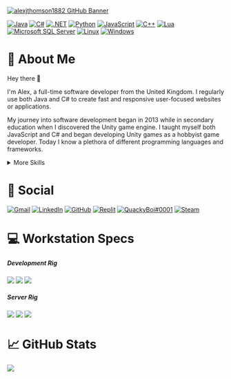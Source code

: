 [![alexjthomson1882 GitHub Banner](./Assets/Banner.png)](https://github.com/alexjthomson1882)

[![Java](https://img.shields.io/badge/Java-ED8B00?style=for-the-badge&logo=java&logoColor=white)](https://www.java.com) <!-- java -->
[![C#](https://img.shields.io/badge/C%23-239120?style=for-the-badge&logo=c-sharp&logoColor=white)](https://docs.microsoft.com/en-us/dotnet/csharp/) <!-- csharp -->
[![.NET](https://img.shields.io/badge/.NET-5C2D91?style=for-the-badge&logo=.net&logoColor=white)](https://dotnet.microsoft.com/) <!-- dotnet -->
[![Python](https://img.shields.io/badge/Python-3776AB?style=for-the-badge&logo=python&logoColor=white)](https://www.python.org/) <!-- python -->
[![JavaScript](https://img.shields.io/badge/JavaScript-F7DF1E?style=for-the-badge&logo=javascript&logoColor=black)](https://www.javascript.com/) <!-- javascript -->
[![C++](https://img.shields.io/badge/C%2B%2B-00599C?style=for-the-badge&logo=c%2B%2B&logoColor=white)](https://www.cplusplus.com/) <!-- cpp -->
[![Lua](https://img.shields.io/badge/Lua-2C2D72?style=for-the-badge&logo=lua&logoColor=white)](https://www.lua.org/) <!-- lua -->
[![Microsoft SQL Server](https://img.shields.io/badge/MS_SQL-CC2927?style=for-the-badge&logo=microsoft-sql-server&logoColor=white)](https://www.microsoft.com/en-gb/sql-server/sql-server-2019) <!-- MSSQL -->
[![Linux](https://img.shields.io/badge/Linux-FCC624?style=for-the-badge&logo=linux&logoColor=black)](https://wiki.archlinux.org/title/installation_guide) <!-- linux -->
[![Windows](https://img.shields.io/badge/Windows-0078D6?style=for-the-badge&logo=windows&logoColor=white)](https://www.microsoft.com/en-us/windows/) <!-- windows -->

# :loudspeaker: About Me

Hey there :wave:

I'm Alex, a full-time software developer from the United Kingdom. I regularly use both Java and C# to create fast and responsive user-focused websites or applications.

My journey into software development began in 2013 while in secondary education when I discovered the Unity game engine. I taught myself both JavaScript and C# and began developing Unity games as a hobbyist game developer. Today I know a plethora of different programming languages and frameworks.

<details>
<summary>More Skills</summary>
<br>

<!-- web development -->
![HTML5](https://img.shields.io/badge/HTML5-E34F26?style=flat&logo=html5&logoColor=white) <!-- html5 -->
![CSS3](https://img.shields.io/badge/CSS3-1572B6?style=flat&logo=css3&logoColor=white) <!-- css3 -->
![PHP](https://img.shields.io/badge/PHP-777BB4?style=flat&logo=php&logoColor=white) <!-- php -->
![ReactJS](https://img.shields.io/badge/React-20232A?style=flat&logo=react&logoColor=61DAFB) <!-- react -->
![AngularJS](https://img.shields.io/badge/Angular-DD0031?style=flat&logo=angular&logoColor=white) <!-- angular -->
![Bootstrap](https://img.shields.io/badge/Bootstrap-563D7C?style=flat&logo=bootstrap&logoColor=white) <!-- bootstrap -->
![jQuery](https://img.shields.io/badge/jQuery-0769AD?style=flat&logo=jquery&logoColor=white) <!-- jquery -->
![Amazon Web Services](https://img.shields.io/badge/AWS-232F3E?style=flat&logo=amazon-aws&logoColor=white) <!-- AWS -->
<br>

<!-- ide -->
[![Visual Studio](https://img.shields.io/badge/Visual_Studio-5C2D91?style=flat&logo=visual%20studio&logoColor=white)]() <!-- vs -->
[![Visual Studio Code](https://img.shields.io/badge/Visual_Studio_Code-0078D4?style=flat&logo=visual%20studio%20code&logoColor=white)]() <!-- vscode -->
[![Eclipse](https://img.shields.io/badge/Eclipse-2C2255?style=flat&logo=eclipse&logoColor=white)]() <!-- eclipse -->
[![Atom](https://img.shields.io/badge/Atom-66595C?style=flat&logo=Atom&logoColor=white)]() <!-- atom -->
[![Notepad++](https://img.shields.io/badge/Notepad++-90E59A.svg?style=flat&logo=notepad%2B%2B&logoColor=black)]() <!-- notepad pp -->
[![Arduino IDE](https://img.shields.io/badge/Arduino_IDE-00979D?style=flat&logo=arduino&logoColor=white)]() <!-- arduino -->
[![PyCharm](https://img.shields.io/badge/PyCharm-000000.svg?&style=flat&logo=PyCharm&logoColor=white)]() <!-- pycharm -->
[![Vim](https://img.shields.io/badge/VIM-%2311AB00.svg?&style=flat&logo=vim&logoColor=white)]() <!-- vim -->
<br>

<!-- operating systems -->
[![Arch Linux](https://img.shields.io/badge/Arch_Linux-1793D1?style=flat&logo=arch-linux&logoColor=white)](https://wiki.archlinux.org/title/installation_guide) <!-- arch -->
[![Ubuntu](https://img.shields.io/badge/Ubuntu-E95420?style=flat&logo=ubuntu&logoColor=white)](https://ubuntu.com/) <!-- ubuntu -->
[![Raspberry Pi](https://img.shields.io/badge/Raspberry%20Pi-A22846?style=flat&logo=Raspberry%20Pi&logoColor=white)](https://www.raspberrypi.com/) <!-- rpi -->
[![Arduino](https://img.shields.io/badge/Arduino-00979D?style=flat&logo=Arduino&logoColor=white)](https://www.arduino.cc/) <!-- arduino -->
<br>

<!-- game development -->
[![Unity](https://img.shields.io/badge/Unity-000000?style=flat&logo=unity&logoColor=white)](https://unity.com/) <!-- unity -->
[![Audacity](https://img.shields.io/badge/Audacity-0000CC?style=flat&logo=audacity&logoColor=white)](https://www.audacityteam.org/) <!-- audacity -->
[![Adobe Photoshop](https://img.shields.io/badge/Photoshop-31A8FF?style=flat&logo=Adobe%20Photoshop&logoColor=black)](https://www.adobe.com/uk/products/photoshop) <!-- photoshop -->
[![Blender](https://img.shields.io/badge/Blender-%23F5792A.svg?style=flat&logo=blender&logoColor=white)](https://www.blender.org/) <!-- blender -->
<br>

<!-- misc -->
[![Git](https://img.shields.io/badge/GIT-E44C30?style=flat&logo=git&logoColor=white)](https://git-scm.com/book/en/v2/Getting-Started-Installing-Git) <!-- git -->
[![GNU Bash](https://img.shields.io/badge/GNU%20Bash-4EAA25?style=flat&logo=GNU%20Bash&logoColor=white)]() <!-- bash -->
[![TMux](https://img.shields.io/badge/tmux-1BB91F?style=flat&logo=tmux&logoColor=white)]() <!-- tmux -->
[![Microsoft Excel](https://img.shields.io/badge/Excel-217346?style=flat&logo=microsoft-excel&logoColor=white)](https://www.microsoft.com/en-us/microsoft-365/excel) <!-- excel -->
[![Microsoft Word](https://img.shields.io/badge/Word-2B579A?style=flat&logo=microsoft-word&logoColor=white)](https://www.microsoft.com/en-us/microsoft-365/word) <!-- word -->
[![Microsoft Sharepoint](https://img.shields.io/badge/SharePoint-0078D4?style=flat&logo=microsoft-sharepoint&logoColor=white)]() <!-- sharepoint -->
[![Microsoft Office](https://img.shields.io/badge/Office-D83B01?style=flat&logo=microsoft-office&logoColor=white)](https://www.microsoft.com/en-us/microsoft-365) <!-- office -->
[![Google Sheets](https://img.shields.io/badge/Google%20Sheets-34A853?style=flat&logo=google-sheets&logoColor=white)](https://www.google.co.uk/sheets/about/) <!-- google sheets -->

</details>

# :pushpin: Social
[![Gmail](https://img.shields.io/badge/Gmail-D14836?style=for-the-badge&logo=gmail&logoColor=white)](alexjthomson1882@gmail.com) <!-- gmail -->
[![LinkedIn](https://img.shields.io/badge/LinkedIn-0077B5?style=for-the-badge&logo=linkedin&logoColor=white)](https://www.linkedin.com/in/alexjthomson1882/) <!-- linked in -->
[![GitHub](https://img.shields.io/badge/GitHub-000000?style=for-the-badge&logo=github&logoColor=white)](https://github.com/alexjthomson1882) <!-- github -->
[![Replit](https://img.shields.io/badge/replit-667881?style=for-the-badge&logo=replit&logoColor=white)](https://replit.com/@alexjthomson1882) <!-- replit -->
[![QuackyBoi#0001](https://img.shields.io/badge/Discord-7289DA?style=for-the-badge&logo=discord&logoColor=white)](https://discord.gg) <!-- discord -->
[![Steam](https://img.shields.io/badge/Steam-000000?style=for-the-badge&logo=steam&logoColor=white)](https://steamcommunity.com/id/quacky_boi/) <!-- steam -->

# :computer: Workstation Specs
##### Development Rig
[![](https://img.shields.io/badge/Windows_11-0078D6?style=for-the-badge&logo=windows&logoColor=white)](https://www.microsoft.com/en-us/windows/windows-11) <!-- windows 11 -->
![](https://img.shields.io/badge/RYZEN_5_3600-ED1C24?style=for-the-badge&logo=amd&logoColor=white) <!-- cpu -->
![](https://img.shields.io/badge/RTX2060S-76B900?style=for-the-badge&logo=nvidia&logoColor=white) <!-- gpu -->
<br>
##### Server Rig
[![](https://img.shields.io/badge/Arch_Linux-1793D1?style=for-the-badge&logo=arch-linux&logoColor=white)](https://wiki.archlinux.org/title/installation_guide) <!-- arch linux -->
![](https://img.shields.io/badge/RYZEN_9_5900X-ED1C24?style=for-the-badge&logo=amd&logoColor=white) <!-- cpu -->
![](https://img.shields.io/badge/RTX2080-76B900?style=for-the-badge&logo=nvidia&logoColor=white) <!-- gpu -->

# :chart_with_upwards_trend: GitHub Stats
![](https://github-readme-stats.vercel.app/api/top-langs/?username=alexjthomson1882&theme=blue-green)
